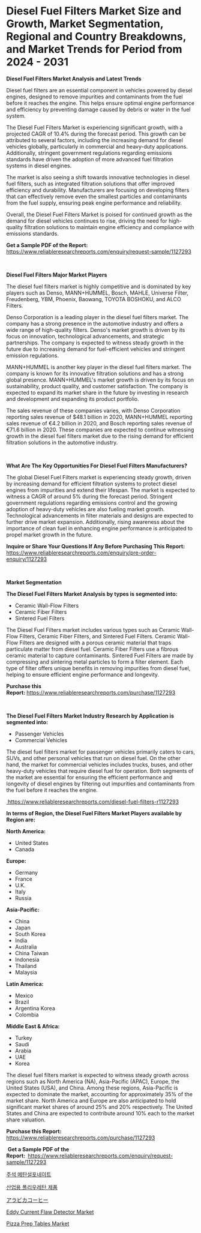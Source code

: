 <p><h1>Diesel Fuel Filters Market Size and Growth, Market Segmentation, Regional and Country Breakdowns, and Market Trends for Period from 2024 -  2031</h1></p><p><strong>Diesel Fuel Filters Market Analysis and Latest Trends</strong></p>
<p><p>Diesel fuel filters are an essential component in vehicles powered by diesel engines, designed to remove impurities and contaminants from the fuel before it reaches the engine. This helps ensure optimal engine performance and efficiency by preventing damage caused by debris or water in the fuel system.</p><p>The Diesel Fuel Filters Market is experiencing significant growth, with a projected CAGR of 10.4% during the forecast period. This growth can be attributed to several factors, including the increasing demand for diesel vehicles globally, particularly in commercial and heavy-duty applications. Additionally, stringent government regulations regarding emissions standards have driven the adoption of more advanced fuel filtration systems in diesel engines.</p><p>The market is also seeing a shift towards innovative technologies in diesel fuel filters, such as integrated filtration solutions that offer improved efficiency and durability. Manufacturers are focusing on developing filters that can effectively remove even the smallest particles and contaminants from the fuel supply, ensuring peak engine performance and reliability.</p><p>Overall, the Diesel Fuel Filters Market is poised for continued growth as the demand for diesel vehicles continues to rise, driving the need for high-quality filtration solutions to maintain engine efficiency and compliance with emissions standards.</p></p>
<p><strong>Get a Sample PDF of the Report:&nbsp;</strong> <a href="https://www.reliableresearchreports.com/enquiry/request-sample/1127293">https://www.reliableresearchreports.com/enquiry/request-sample/1127293</a></p>
<p>&nbsp;</p>
<p><strong>Diesel Fuel Filters Major Market Players</strong></p>
<p><p>The diesel fuel filters market is highly competitive and is dominated by key players such as Denso, MANN+HUMMEL, Bosch, MAHLE, Universe Filter, Freudenberg, YBM, Phoenix, Baowang, TOYOTA BOSHOKU, and ALCO Filters.</p><p>Denso Corporation is a leading player in the diesel fuel filters market. The company has a strong presence in the automotive industry and offers a wide range of high-quality filters. Denso's market growth is driven by its focus on innovation, technological advancements, and strategic partnerships. The company is expected to witness steady growth in the future due to increasing demand for fuel-efficient vehicles and stringent emission regulations.</p><p>MANN+HUMMEL is another key player in the diesel fuel filters market. The company is known for its innovative filtration solutions and has a strong global presence. MANN+HUMMEL's market growth is driven by its focus on sustainability, product quality, and customer satisfaction. The company is expected to expand its market share in the future by investing in research and development and expanding its product portfolio.</p><p>The sales revenue of these companies varies, with Denso Corporation reporting sales revenue of $48.1 billion in 2020, MANN+HUMMEL reporting sales revenue of €4.2 billion in 2020, and Bosch reporting sales revenue of €71.6 billion in 2020. These companies are expected to continue witnessing growth in the diesel fuel filters market due to the rising demand for efficient filtration solutions in the automotive industry.</p></p>
<p>&nbsp;</p>
<p><strong>What Are The Key Opportunities For Diesel Fuel Filters Manufacturers?</strong></p>
<p><p>The global Diesel Fuel Filters market is experiencing steady growth, driven by increasing demand for efficient filtration systems to protect diesel engines from impurities and extend their lifespan. The market is expected to witness a CAGR of around 5% during the forecast period. Stringent government regulations regarding emissions control and the growing adoption of heavy-duty vehicles are also fueling market growth. Technological advancements in filter materials and designs are expected to further drive market expansion. Additionally, rising awareness about the importance of clean fuel in enhancing engine performance is anticipated to propel market growth in the future.</p></p>
<p><strong>Inquire or Share Your Questions If Any Before Purchasing This Report:</strong> <a href="https://www.reliableresearchreports.com/enquiry/pre-order-enquiry/1127293">https://www.reliableresearchreports.com/enquiry/pre-order-enquiry/1127293</a></p>
<p>&nbsp;</p>
<p><strong>Market Segmentation</strong></p>
<p><strong>The Diesel Fuel Filters Market Analysis by types is segmented into:</strong></p>
<p><ul><li>Ceramic Wall-Flow Filters</li><li>Ceramic Fiber Filters</li><li>Sintered Fuel Filters</li></ul></p>
<p><p>The Diesel Fuel Filters market includes various types such as Ceramic Wall-Flow Filters, Ceramic Fiber Filters, and Sintered Fuel Filters. Ceramic Wall-Flow Filters are designed with a porous ceramic material that traps particulate matter from diesel fuel. Ceramic Fiber Filters use a fibrous ceramic material to capture contaminants. Sintered Fuel Filters are made by compressing and sintering metal particles to form a filter element. Each type of filter offers unique benefits in removing impurities from diesel fuel, helping to ensure efficient engine performance and longevity.</p></p>
<p><strong>Purchase this Report:&nbsp;</strong><a href="https://www.reliableresearchreports.com/purchase/1127293">https://www.reliableresearchreports.com/purchase/1127293</a></p>
<p>&nbsp;</p>
<p><strong>The Diesel Fuel Filters Market Industry Research by Application is segmented into:</strong></p>
<p><ul><li>Passenger Vehicles</li><li>Commercial Vehicles</li></ul></p>
<p><p>The diesel fuel filters market for passenger vehicles primarily caters to cars, SUVs, and other personal vehicles that run on diesel fuel. On the other hand, the market for commercial vehicles includes trucks, buses, and other heavy-duty vehicles that require diesel fuel for operation. Both segments of the market are essential for ensuring the efficient performance and longevity of diesel engines by filtering out impurities and contaminants from the fuel before it reaches the engine.</p></p>
<p><a href="https://www.reliableresearchreports.com/diesel-fuel-filters-r1127293">&nbsp;https://www.reliableresearchreports.com/diesel-fuel-filters-r1127293</a></p>
<p><strong>In terms of Region, the Diesel Fuel Filters Market Players available by Region are:</strong></p>
<p>
    <p> <strong> North America: </strong>
        <ul>
            <li>United States</li>
            <li>Canada</li>
        </ul>
        </p> 
    <p> <strong> Europe: </strong>
        <ul>
            <li>Germany</li>
            <li>France</li>
            <li>U.K.</li>
            <li>Italy</li>
            <li>Russia</li>
        </ul>
        </p> 
    <p> <strong> Asia-Pacific: </strong>
        <ul>
            <li>China</li>
            <li>Japan</li>
            <li>South Korea</li>
            <li>India</li>
            <li>Australia</li>
            <li>China Taiwan</li>
            <li>Indonesia</li>
            <li>Thailand</li>
            <li>Malaysia</li>
        </ul>
        </p> 
    <p> <strong> Latin America: </strong>
        <ul>
            <li>Mexico</li>
            <li>Brazil</li>
            <li>Argentina Korea</li>
            <li>Colombia</li>
        </ul>
        </p> 
    <p> <strong> Middle East & Africa: </strong>
        <ul>
            <li>Turkey</li>
            <li>Saudi</li>
            <li>Arabia</li>
            <li>UAE</li>
            <li>Korea</li>
        </ul>
    </p>
    </p>
<p><p>The diesel fuel filters market is expected to witness steady growth across regions such as North America (NA), Asia-Pacific (APAC), Europe, the United States (USA), and China. Among these regions, Asia-Pacific is expected to dominate the market, accounting for approximately 35% of the market share. North America and Europe are also anticipated to hold significant market shares of around 25% and 20% respectively. The United States and China are expected to contribute around 10% each to the market share valuation.</p></p>
<p><strong>Purchase this Report: </strong><a href="https://www.reliableresearchreports.com/purchase/1127293">https://www.reliableresearchreports.com/purchase/1127293</a></p>
<p>&nbsp;<strong>Get a Sample PDF of the Report:&nbsp;&nbsp;</strong><a href="https://www.reliableresearchreports.com/enquiry/request-sample/1127293">https://www.reliableresearchreports.com/enquiry/request-sample/1127293</a></p>
<p><strong></strong></p>
<p><p><a href="https://github.com/WilburKihn5676/Market-Research-Report-List-1/blob/main/412168932586.md">주석 메탄설포네이트</a></p><p><a href="https://github.com/wallacBahrtyinger567686/Market-Research-Report-List-1/blob/main/382496932587.md">산업용 폴리우레탄 제품</a></p><p><a href="https://github.com/kegley4963/Market-Research-Report-List-1/blob/main/465743135589.md">アラビカコーヒー</a></p><p><a href="https://github.com/provorikovar/Market-Research-Report-List-4/blob/main/eddy-current-flaw-detector-market.md">Eddy Current Flaw Detector Market</a></p><p><a href="https://github.com/angelajermaine/Market-Research-Report-List-3/blob/main/pizza-prep-tables-market.md">Pizza Prep Tables Market</a></p></p>